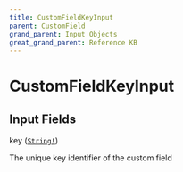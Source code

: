 ```yaml
---
title: CustomFieldKeyInput
parent: CustomField
grand_parent: Input Objects
great_grand_parent: Reference KB
---
```


<h1>CustomFieldKeyInput</h1>

<h2>Input Fields</h2>

<div class="field-entry ">
  <span id="key" class="field-name anchored">key (<code><a href="/docs/reference_kb/scalar/string">String!</a></code>)</span>

  <div class="description-wrapper">
   <p>The unique key identifier of the custom field</p>

  </div>
</div>

